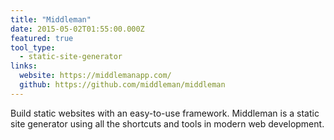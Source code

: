 ```yaml
---
title: "Middleman"
date: 2015-05-02T01:55:00.000Z
featured: true
tool_type:
  - static-site-generator
links:
  website: https://middlemanapp.com/
  github: https://github.com/middleman/middleman
---
```

Build static websites with an easy-to-use framework. Middleman is a static site generator using all the shortcuts and tools in modern web development.
